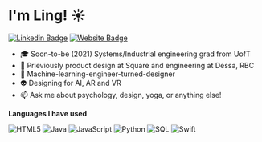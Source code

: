 # I'm Ling! ☀️

<!--
**linglu66/linglu66** is a ✨ _special_ ✨ repository because its `README.md` (this file) appears on your GitHub profile.-->

[![Linkedin Badge](https://img.shields.io/badge/-llu-blue?style=flat&logo=Linkedin&logoColor=white&link=https://www.linkedin.com/in/ling-l-b4982288/)](https://www.linkedin.com/in/ling-l-b4982288/
)
[![Website Badge](https://img.shields.io/badge/-linglu.ca-47CCCC?style=flat&logo=Google-Chrome&logoColor=white&link=https://jessicalim.me)](https://www.linglu.ca)

-   :mortar_board: Soon-to-be (2021) Systems/Industrial engineering grad from UofT
-   :notebook: Prieviously product design at Square and engineering at Dessa, RBC
-   :test_tube: Machine-learning-engineer-turned-designer
-   :alien: Designing for AI, AR and VR
-   :mailbox: Ask me about psychology, design, yoga, or anything else!

**Languages I have used**


![HTML5](https://img.shields.io/badge/-HTML5-000000?style=flat&logo=HTML5)
![Java](https://img.shields.io/badge/-Java-000000?style=flat&logo=Java&logoColor=007396)
![JavaScript](https://img.shields.io/badge/-JavaScript-000000?style=flat&logo=javascript)
![Python](https://img.shields.io/badge/-Python-000000?style=flat&logo=python)
![SQL](https://img.shields.io/badge/-SQL-000000?style=flat&logo=MySQL)
![Swift](https://img.shields.io/badge/-Swift-000000?style=flat&logo=Swift)
